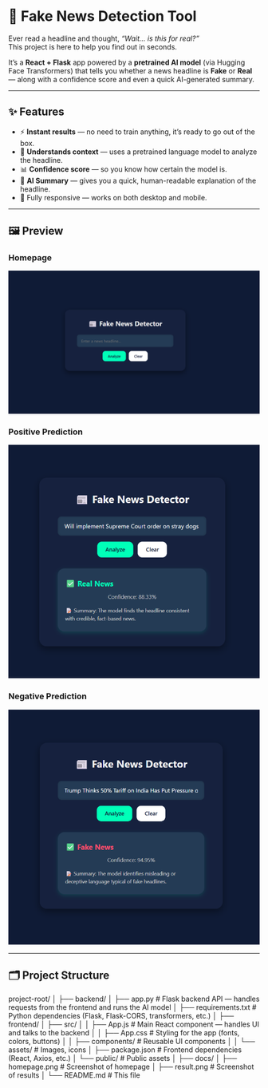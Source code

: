 # 📰 Fake News Detection Tool

Ever read a headline and thought, *“Wait… is this for real?”*  
This project is here to help you find out in seconds.  

It’s a **React + Flask** app powered by a **pretrained AI model** (via Hugging Face Transformers) that tells you whether a news headline is **Fake** or **Real** — along with a confidence score and even a quick AI-generated summary.

---

## ✨ Features
- ⚡ **Instant results** — no need to train anything, it’s ready to go out of the box.  
- 🧠 **Understands context** — uses a pretrained language model to analyze the headline.  
- 📊 **Confidence score** — so you know how certain the model is.  
- 📝 **AI Summary** — gives you a quick, human-readable explanation of the headline.  
- 📱 Fully responsive — works on both desktop and mobile.

---

## 🖼 Preview

### **Homepage**
![Homepage Screenshot](https://github.com/anmol12-gib/fake-news-detector/blob/f65cc59b27c9ab5bb0836467097b02e60c084889/interface.png)

### **Positive Prediction**
![Prediction Screenshot](https://github.com/anmol12-gib/fake-news-detector/blob/7bad61b206959e560da647967d0e7b2de00952d9/positive_result.png)

### **Negative Prediction**
![Prediction Screenshot](https://github.com/anmol12-gib/fake-news-detector/blob/35560aa1ef4c9bb545a92d7f6fbb57f3561a67f4/negative_result.png)

---

## 🗂 Project Structure
project-root/
│
├── backend/
│ ├── app.py # Flask backend API — handles requests from the frontend and runs the AI model
│ ├── requirements.txt # Python dependencies (Flask, Flask-CORS, transformers, etc.)
│
├── frontend/
│ ├── src/
│ │ ├── App.js # Main React component — handles UI and talks to the backend
│ │ ├── App.css # Styling for the app (fonts, colors, buttons)
│ │ ├── components/ # Reusable UI components
│ │ └── assets/ # Images, icons
│ ├── package.json # Frontend dependencies (React, Axios, etc.)
│ └── public/ # Public assets
│
├── docs/
│ ├── homepage.png # Screenshot of homepage
│ ├── result.png # Screenshot of results
│
└── README.md # This file

